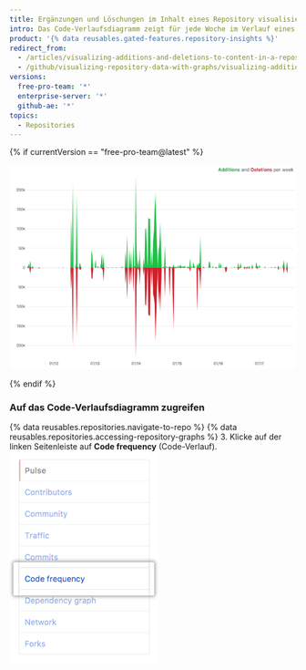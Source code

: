 ```yaml
---
title: Ergänzungen und Löschungen im Inhalt eines Repository visualisieren
intro: Das Code-Verlaufsdiagramm zeigt für jede Woche im Verlauf eines Repositorys die hinzugefügten und gelöschten Inhalte an.
product: '{% data reusables.gated-features.repository-insights %}'
redirect_from:
  - /articles/visualizing-additions-and-deletions-to-content-in-a-repository
  - /github/visualizing-repository-data-with-graphs/visualizing-additions-and-deletions-to-content-in-a-repository
versions:
  free-pro-team: '*'
  enterprise-server: '*'
  github-ae: '*'
topics:
  - Repositories
---
```

{% if currentVersion == "free-pro-team@latest" %}

![Code-Verlaufsdiagramm](/assets/images/help/graphs/repo_code_frequency_graph_dotcom.png)

{% endif %}

### Auf das Code-Verlaufsdiagramm zugreifen

{% data reusables.repositories.navigate-to-repo %}
{% data reusables.repositories.accessing-repository-graphs %}
3. Klicke auf der linken Seitenleiste auf **Code frequency** (Code-Verlauf). ![Registerkarte „Code frequency“ (Code-Verlauf)](/assets/images/help/graphs/code_frequency_tab.png)
